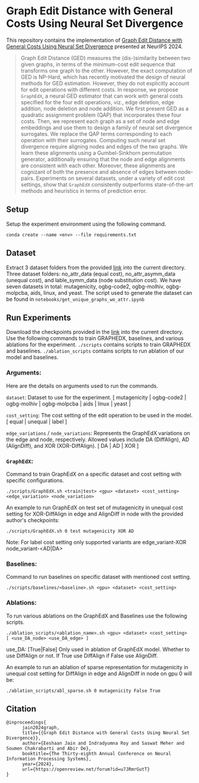 # Graph Edit Distance with General Costs Using Neural Set Divergence

This repository contains the implementation of [Graph Edit Distance with General Costs Using Neural Set Divergence](https://arxiv.org/abs/2409.17687) presented at NeurIPS 2024.

> Graph Edit Distance (GED) measures the (dis-)similarity between two given graphs, in terms of the minimum-cost edit sequence that transforms one graph to the other. However, the exact computation of GED is NP-Hard, which has recently motivated the design of neural methods for GED estimation. However, they do not explicitly account for edit operations with different costs. In response, we propose $\texttt{GraphEdX}$, a neural GED estimator that can work with general costs specified for the four edit operations, viz., edge deletion, edge addition, node deletion and node addition. We first present GED as a quadratic assignment problem (QAP) that incorporates these four costs. Then, we represent each graph as a set of node and edge embeddings and use them to design a family of neural set divergence surrogates. We replace the QAP terms corresponding to each operation with their surrogates. Computing such neural set divergence require aligning nodes and edges of the two graphs. We learn these alignments using a Gumbel-Sinkhorn permutation generator, additionally ensuring that the node and edge alignments are consistent with each other. Moreover, these alignments are cognizant of both the presence and absence of edges between node-pairs. Experiments on several datasets, under a variety of edit cost settings, show that $\texttt{GraphEdX}$ consistently outperforms state-of-the-art methods and heuristics in terms of prediction error.

## Setup
Setup the experiment environment using the following command. 
```
conda create --name <env> --file requirements.txt
```

## Dataset
Extract 3 dataset folders from the provided [link](https://rebrand.ly/graph-edit-distance) into the current directory.
Three dataset folders: no_attr_data (equal cost), no_attr_asymm_data (unequal cost), and lable_symm_data (node substitution cost). We have seven datasets in total: mutagenicity, ogbg-code2, ogbg-molhiv, ogbg-molpcba, aids, linux, and yeast.
The script used to generate the dataset can be found in `notebooks/get_unique_graphs_wo_attr.ipynb`
## Run Experiments

Download the checkpoints provided in the [link](https://rebrand.ly/graph-edit-distance) into the current directory.
Use the following commands to train GRAPHEDX, baselines, and various ablations for the experiment.
`./scripts` contains scripts to train GRAPHEDX and baselines.
`./ablation_scripts` contains scripts to run ablation of our model and baselines.

### Arguments:
Here are the details on arguments used to run the commands.

`dataset`: Dataset to use for the experiment.
[ mutagenicity | ogbg-code2 | ogbg-molhiv | ogbg-molpcba | aids | linux | yeast ]

`cost_setting`:
The cost setting of the edit operation to be used in the model.
[ equal | unequal | label ]

`edge_variations` / `node_variations`:
Represents the GraphEdX variations on the edge and node, respectively. Allowed values include DA (DiffAlign), AD (AlignDiff), and XOR (XOR-DiffAlign). 
[ DA | AD | XOR ]



### $\texttt{GraphEdX}$:
Command to train GraphEdX on a specific dataset and cost setting with specific configurations.
```
./scripts/GraphEdX.sh <train|test> <gpu> <dataset> <cost_setting> <edge_variation> <node_variation>
```

An example to run GraphEdX on test set of mutagenicity in unequal cost setting for XOR-DiffAlign in edge and AlignDiff in node with the provided author's checkpoints:
```
./scripts/GraphEdX.sh 0 test mutagenicity XOR AD
``` 
Note: For label cost setting only supported variants are edge_variant-XOR node_variant-<AD|DA> 

### Baselines:
Command to run baselines on specific dataset with mentioned cost setting.
```
./scripts/baselines/<baseline>.sh <gpu> <dataset> <cost_setting>
```

### Ablations:
To run various ablations on the GraphEdX and Baselines use the following scripts.
```
./ablation_scripts/<ablation_name>.sh <gpu> <dataset> <cost_setting>  [ <use_DA_node> <use_DA_edge> ]
```

use_DA: [True|False]
Only used in ablation of GraphEdX model. Whether to use DiffAlign or not. If True use DiffAlign if False use AlignDiff.


An example to run an ablation of sparse representation for mutagenicity in unequal cost setting for DiffAlign in edge and AlignDiff in node on gpu 0 will be:
```
./ablation_scripts/abl_sparse.sh 0 mutagenicity False True
``` 


## Citation
```
@inproceedings{
      jain2024graph,
      title={{Graph Edit Distance with General Costs Using Neural Set Divergence}},
      author={Eeshaan Jain and Indradyumna Roy and Saswat Meher and Soumen Chakrabarti and Abir De},
      booktitle={The Thirty-eighth Annual Conference on Neural Information Processing Systems},
      year={2024},
      url={https://openreview.net/forum?id=u7JRmrGutT}
}
```
